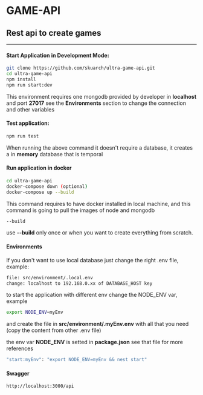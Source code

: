 # GAME-API
## Rest api to create games
-----------------------------------------

#### Start Application in Development Mode:
```sh
git clone https://github.com/skuarch/ultra-game-api.git
cd ultra-game-api
npm install
npm run start:dev
```
This environment requires one mongodb provided by developer in **localhost** and port **27017** see the **Environments** section to change the connection and other variables

#### Test application:
```sh
npm run test
```
When running the above command it doesn't require a database, it creates a in **memory** database that is temporal

#### Run application in docker
```sh
cd ultra-game-api
docker-compose down (optional)
docker-compose up --build
```
This command requires to have docker installed in local machine, and this command is going to pull the images of node and mongodb
```sh
--build
```
use **--build** only once or when you want to create everything from scratch.


#### Environments
If you don't want to use local database just change the right .env file, example:
```sh
file: src/environment/.local.env
change: localhost to 192.168.0.xx of DATABASE_HOST key
```
to start the application with different env change the NODE_ENV var, example
```sh
export NODE_ENV=myEnv
```
and create the file in **src/environment/.myEnv.env** with all that you need (copy the content from other .env file)

the env var **NODE_ENV** is setted in **package.json** see that file for more references 
```sh
"start:myEnv": "export NODE_ENV=myEnv && nest start"
```

#### Swagger
```sh
http://localhost:3000/api
```
